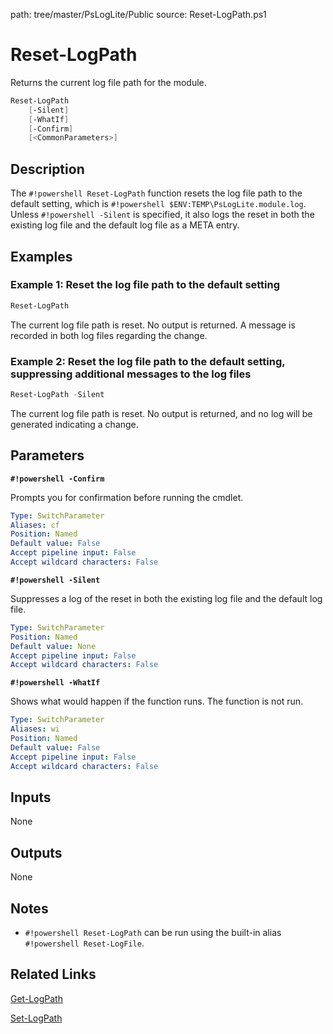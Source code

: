 path: tree/master/PsLogLite/Public
source: Reset-LogPath.ps1

# Reset-LogPath
Returns the current log file path for the module.

```powershell
Reset-LogPath
    [-Silent]
    [-WhatIf]
    [-Confirm]
    [<CommonParameters>]
```

## Description
The `#!powershell Reset-LogPath` function resets the log file path to the default setting, which is `#!powershell $ENV:TEMP\PsLogLite.module.log`. Unless `#!powershell -Silent` is specified, it also logs the reset in both the existing log file and the default log file as a META entry.

## Examples

### Example 1: Reset the log file path to the default setting

```powershell
Reset-LogPath
```

The current log file path is reset. No output is returned. A message is recorded in both log files regarding the change.

### Example 2: Reset the log file path to the default setting, suppressing additional messages to the log files

```powershell
Reset-LogPath -Silent
```

The current log file path is reset. No output is returned, and no log will be generated indicating a change.

## Parameters

__`#!powershell -Confirm`__

Prompts you for confirmation before running the cmdlet.

```yaml
Type: SwitchParameter
Aliases: cf
Position: Named
Default value: False
Accept pipeline input: False
Accept wildcard characters: False
```

__`#!powershell -Silent`__

Suppresses a log of the reset in both the existing log file and the default log file.


```yaml
Type: SwitchParameter
Position: Named
Default value: None
Accept pipeline input: False
Accept wildcard characters: False
```

__`#!powershell -WhatIf`__

Shows what would happen if the function runs. The function is not run.

```yaml
Type: SwitchParameter
Aliases: wi
Position: Named
Default value: False
Accept pipeline input: False
Accept wildcard characters: False
```

## Inputs

None

## Outputs

None

## Notes

* `#!powershell Reset-LogPath` can be run using the built-in alias `#!powershell Reset-LogFile`.

## Related Links

[Get-LogPath](./Get-LogPath.md)

[Set-LogPath](./Set-LogPath.md)